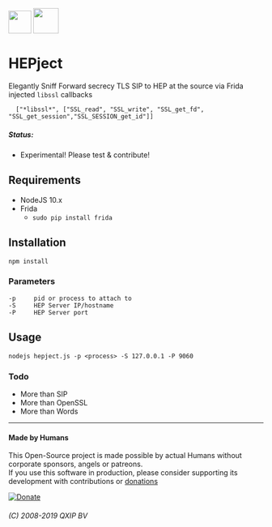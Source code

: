 <img src="https://github.com/sipcapture/homer-app/raw/master/public/img/homerseven.png" width=45 />&nbsp;<img src="https://cdn.pixabay.com/photo/2012/04/16/13/32/lock-36018_640.png" width="50"/>

# HEPject
Elegantly Sniff Forward secrecy TLS SIP to HEP at the source via Frida injected `libssl` callbacks
```
  ["*libssl*", ["SSL_read", "SSL_write", "SSL_get_fd", "SSL_get_session","SSL_SESSION_get_id"]]
```


##### Status:
* Experimental! Please test & contribute!

## Requirements
* NodeJS 10.x
* Frida 
   * ```sudo pip install frida```

## Installation
```
npm install
```

### Parameters
```
-p     pid or process to attach to
-S     HEP Server IP/hostname
-P     HEP Server port
```

## Usage
```
nodejs hepject.js -p <process> -S 127.0.0.1 -P 9060
```

### Todo
* More than SIP
* More than OpenSSL
* More than Words

------------

#### Made by Humans
This Open-Source project is made possible by actual Humans without corporate sponsors, angels or patreons.<br>
If you use this software in production, please consider supporting its development with contributions or [donations](https://www.paypal.com/cgi-bin/webscr?cmd=_donations&business=donation%40sipcapture%2eorg&lc=US&item_name=SIPCAPTURE&no_note=0&currency_code=EUR&bn=PP%2dDonationsBF%3abtn_donateCC_LG%2egif%3aNonHostedGuest)

[![Donate](https://www.paypalobjects.com/en_US/i/btn/btn_donateCC_LG.gif)](https://www.paypal.com/cgi-bin/webscr?cmd=_donations&business=donation%40sipcapture%2eorg&lc=US&item_name=SIPCAPTURE&no_note=0&currency_code=EUR&bn=PP%2dDonationsBF%3abtn_donateCC_LG%2egif%3aNonHostedGuest) 

###### (C) 2008-2019 QXIP BV
